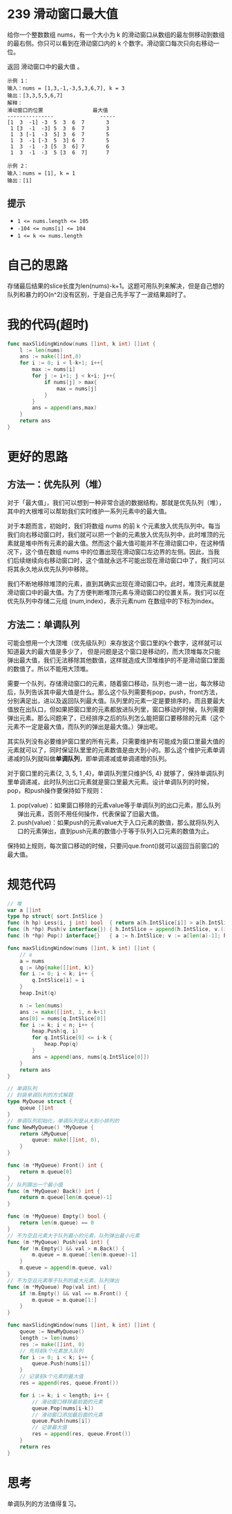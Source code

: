 # 239 滑动窗口最大值

给你一个整数数组 nums，有一个大小为 k 的滑动窗口从数组的最左侧移动到数组的最右侧。你只可以看到在滑动窗口内的 k 个数字。滑动窗口每次只向右移动一位。

返回 滑动窗口中的最大值 。

```
示例 1：
输入：nums = [1,3,-1,-3,5,3,6,7], k = 3
输出：[3,3,5,5,6,7]
解释：
滑动窗口的位置                最大值
---------------               -----
[1  3  -1] -3  5  3  6  7       3
 1 [3  -1  -3] 5  3  6  7       3
 1  3 [-1  -3  5] 3  6  7       5
 1  3  -1 [-3  5  3] 6  7       5
 1  3  -1  -3 [5  3  6] 7       6
 1  3  -1  -3  5 [3  6  7]      7

示例 2：
输入：nums = [1], k = 1
输出：[1]
```

## 提示

- `1 <= nums.length <= 105`
- `-104 <= nums[i] <= 104`
- `1 <= k <= nums.length`

# 自己的思路

存储最后结果的slice长度为len(nums)-k+1。这题可用队列来解决，但是自己想的队列和暴力的O(n^2)没有区别，于是自己先手写了一波结果超时了。

# 我的代码(超时)

```go
func maxSlidingWindow(nums []int, k int) []int {
    l := len(nums)
    ans := make([]int,0)
    for i := 0; i < l-k+1; i++{
        max := nums[i]
        for j := i+1; j < k+i; j++{
            if nums[j] > max{
                max = nums[j]
            }
        }
        ans = append(ans,max)
    }
    return ans
}
```

# 更好的思路

## 方法一：优先队列（堆）

对于「最大值」，我们可以想到一种非常合适的数据结构，那就是优先队列（堆），其中的大根堆可以帮助我们实时维护一系列元素中的最大值。

对于本题而言，初始时，我们将数组 nums 的前 k 个元素放入优先队列中。每当我们向右移动窗口时，我们就可以把一个新的元素放入优先队列中，此时堆顶的元素就是堆中所有元素的最大值。然而这个最大值可能并不在滑动窗口中，在这种情况下，这个值在数组 nums 中的位置出现在滑动窗口左边界的左侧。因此，当我们后续继续向右移动窗口时，这个值就永远不可能出现在滑动窗口中了，我们可以将其永久地从优先队列中移除。

我们不断地移除堆顶的元素，直到其确实出现在滑动窗口中。此时，堆顶元素就是滑动窗口中的最大值。为了方便判断堆顶元素与滑动窗口的位置关系，我们可以在优先队列中存储二元组 (num,index)，表示元素num 在数组中的下标为index。

## 方法二：单调队列

可能会想用一个大顶堆（优先级队列）来存放这个窗口里的k个数字，这样就可以知道最大的最大值是多少了， 但是问题是这个窗口是移动的，而大顶堆每次只能弹出最大值，我们无法移除其他数值，这样就造成大顶堆维护的不是滑动窗口里面的数值了。所以不能用大顶堆。

需要一个队列，存储滑动窗口的元素，随着窗口移动，队列也一进一出，每次移动后，队列告诉其中最大值是什么。那么这个队列需要有pop，push，front方法，分别满足出，进以及返回队列最大值。队列里的元素一定是要排序的，而且要最大值放在出队口，但如果把窗口里的元素都放进队列里，窗口移动的时候，队列需要弹出元素。那么问题来了，已经排序之后的队列怎么能把窗口要移除的元素（这个元素不一定是最大值，而队列的弹出是最大值。）弹出呢。

其实队列没有必要维护窗口里的所有元素，只需要维护有可能成为窗口里最大值的元素就可以了，同时保证队里里的元素数值是由大到小的。那么这个维护元素单调递减的队列就叫做**单调队列**，即单调递减或单调递增的队列。

对于窗口里的元素{2, 3, 5, 1 ,4}，单调队列里只维护{5, 4} 就够了，保持单调队列里单调递减，此时队列出口元素就是窗口里最大元素。设计单调队列的时候，pop，和push操作要保持如下规则：

1. pop(value)：如果窗口移除的元素value等于单调队列的出口元素，那么队列弹出元素，否则不用任何操作，代表保留了旧最大值。
2. push(value)：如果push的元素value大于入口元素的数值，那么就将队列入口的元素弹出，直到push元素的数值小于等于队列入口元素的数值为止。

保持如上规则，每次窗口移动的时候，只要问que.front()就可以返回当前窗口的最大值。



# 规范代码

```go
// 堆
var a []int
type hp struct{ sort.IntSlice }
func (h hp) Less(i, j int) bool  { return a[h.IntSlice[i]] > a[h.IntSlice[j]] }
func (h *hp) Push(v interface{}) { h.IntSlice = append(h.IntSlice, v.(int)) }
func (h *hp) Pop() interface{}   { a := h.IntSlice; v := a[len(a)-1]; h.IntSlice = a[:len(a)-1]; return v }

func maxSlidingWindow(nums []int, k int) []int {
    // a
    a = nums
    q := &hp{make([]int, k)}
    for i := 0; i < k; i++ {
        q.IntSlice[i] = i
    }
    heap.Init(q)

    n := len(nums)
    ans := make([]int, 1, n-k+1)
    ans[0] = nums[q.IntSlice[0]]
    for i := k; i < n; i++ {
        heap.Push(q, i)
        for q.IntSlice[0] <= i-k {
            heap.Pop(q)
        }
        ans = append(ans, nums[q.IntSlice[0]])
    }
    return ans
}

// 单调队列
// 封装单调队列的方式解题
type MyQueue struct {
    queue []int
}
// 单调队列初始化，单调队列是从大到小排列的
func NewMyQueue() *MyQueue {
    return &MyQueue{
        queue: make([]int, 0),
    }
}

func (m *MyQueue) Front() int {
    return m.queue[0]
}
// 队列踢出一个最小值
func (m *MyQueue) Back() int {
    return m.queue[len(m.queue)-1]
}

func (m *MyQueue) Empty() bool {
    return len(m.queue) == 0
}
// 不为空且元素大于队列最小的元素，队列弹出最小元素
func (m *MyQueue) Push(val int) {
    for !m.Empty() && val > m.Back() {
        m.queue = m.queue[:len(m.queue)-1]
    }
    m.queue = append(m.queue, val)
}
// 不为空且元素等于队列的最大元素，队列弹出
func (m *MyQueue) Pop(val int) {
    if !m.Empty() && val == m.Front() {
        m.queue = m.queue[1:]
    }
}

func maxSlidingWindow(nums []int, k int) []int {
    queue := NewMyQueue()
    length := len(nums)
    res := make([]int, 0)
    // 先将前k个元素放入队列
    for i := 0; i < k; i++ {
        queue.Push(nums[i])
    }
    // 记录前k个元素的最大值
    res = append(res, queue.Front())

    for i := k; i < length; i++ {
        // 滑动窗口移除最前面的元素
        queue.Pop(nums[i-k])
        // 滑动窗口添加最后面的元素
        queue.Push(nums[i])
        // 记录最大值
        res = append(res, queue.Front())
    }
    return res
}
```

# 思考

单调队列的方法值得复习。

